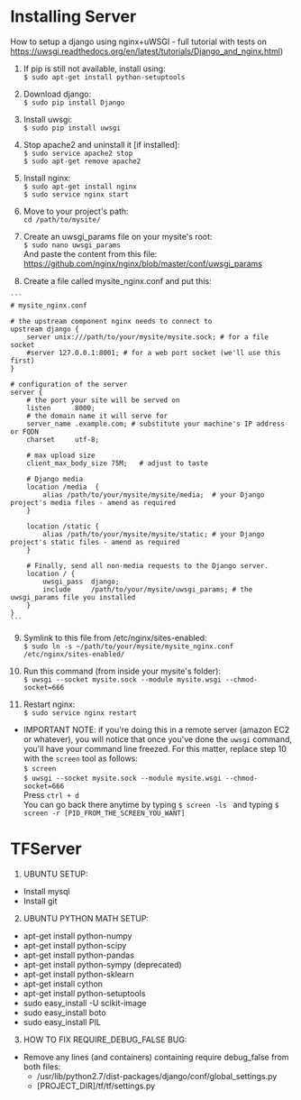 Installing Server
===========

How to setup a django using nginx+uWSGI - full tutorial with tests on https://uwsgi.readthedocs.org/en/latest/tutorials/Django_and_nginx.html)

  1. If pip is still not available, install using:  
  ``` $ sudo apt-get install python-setuptools ```

  2. Download django:   
  ``` $ sudo pip install Django ```

  3. Install uwsgi:  
  ``` $ sudo pip install uwsgi ```

  4. Stop apache2 and uninstall it [if installed]:  
  ``` $ sudo service apache2 stop ```  
  ``` $ sudo apt-get remove apache2 ```

  5. Install nginx:  
  ``` $ sudo apt-get install nginx ```  
  ``` $ sudo service nginx start ```  

  6. Move to your project's path:  
  ``` cd /path/to/mysite/ ```  

  7. Create an uwsgi_params file on your mysite's root:  
  ``` $ sudo nano uwsgi_params ```  
    And paste the content from this file: https://github.com/nginx/nginx/blob/master/conf/uwsgi_params

  8. Create a file called mysite_nginx.conf and put this:

    ```
    # mysite_nginx.conf
    
    # the upstream component nginx needs to connect to
    upstream django {
        server unix:///path/to/your/mysite/mysite.sock; # for a file socket
        #server 127.0.0.1:8001; # for a web port socket (we'll use this first)
    }
    
    # configuration of the server
    server {
        # the port your site will be served on
        listen      8000;
        # the domain name it will serve for
        server_name .example.com; # substitute your machine's IP address or FQDN
        charset     utf-8;
    
        # max upload size
        client_max_body_size 75M;   # adjust to taste
    
        # Django media
        location /media  {
            alias /path/to/your/mysite/mysite/media;  # your Django project's media files - amend as required
        }
    
        location /static {
            alias /path/to/your/mysite/mysite/static; # your Django project's static files - amend as required
        }
    
        # Finally, send all non-media requests to the Django server.
        location / {
            uwsgi_pass  django;
            include     /path/to/your/mysite/uwsgi_params; # the uwsgi_params file you installed
        }
    }
    ```

  9. Symlink to this file from /etc/nginx/sites-enabled:  
  ``` $ sudo ln -s ~/path/to/your/mysite/mysite_nginx.conf /etc/nginx/sites-enabled/ ```

  10. Run this command (from inside your mysite's folder):  
  ``` $ uwsgi --socket mysite.sock --module mysite.wsgi --chmod-socket=666 ```

  11. Restart nginx:  
  ``` $ sudo service nginx restart ```

  - IMPORTANT NOTE: if you're doing this in a remote server (amazon EC2 or whatever), you will notice that once you've done the ```uwsgi``` command, you'll have your command line freezed. For this matter, replace step 10 with the ```screen``` tool as follows:  
  ``` $ screen ```  
  ``` $ uwsgi --socket mysite.sock --module mysite.wsgi --chmod-socket=666 ```  
  Press ``` ctrl + d ```  
  You can go back there anytime by typing ```$ screen -ls ``` and typing ```$ screen -r [PID_FROM_THE_SCREEN_YOU_WANT]```

TFServer
========

1. UBUNTU SETUP:
  - Install mysql
  - Install git

2. UBUNTU PYTHON MATH SETUP:
  - apt-get install python-numpy
  - apt-get install python-scipy
  - apt-get install python-pandas
  - apt-get install python-sympy (deprecated)
  - apt-get install python-sklearn
  - apt-get install cython
  - apt-get install python-setuptools
  - sudo easy_install -U scikit-image
  - sudo easy_install boto
  - sudo easy_install PIL

3. HOW TO FIX REQUIRE_DEBUG_FALSE BUG:
  - Remove any lines (and containers) containing require debug_false from both files:
    - /usr/lib/python2.7/dist-packages/django/conf/global_settings.py
    - [PROJECT_DIR]/tf/tf/settings.py


